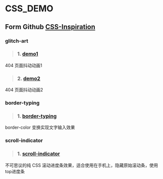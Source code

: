 <!--
 * @Date        : 2020-04-24 21:44:54
 * @LastEditors : anlzou
 * @Github      : https://github.com/anlzou
 * @LastEditTime: 2020-04-24 23:15:40
 * @FilePath    : \css_demo\README.md
 * @Describe    : 
 -->
# CSS_DEMO
## Form Github [CSS-Inspiration](https://github.com/chokcoco/CSS-Inspiration)
### glitch-art
>### 1. [demo1](https://codepen.io/Chokcoco/pen/OJPexEm)
404 页面抖动动画1
>### 2. [demo2](https://codepen.io/Chokcoco/pen/QWwXqra)
404 页面抖动动画2
### border-typing
>### 1. [border-typing](https://chokcoco.github.io/CSS-Inspiration/#/./border/border-typing)
border-color 变换实现文字输入效果
### scroll-indicator
>### 1. [scroll-indicator](https://juejin.im/post/5c35953ce51d45523f04b6d2)
不可思议的纯 CSS 滚动进度条效果，适合使用在手机上，隐藏原始滚动条，使用top进度条